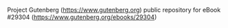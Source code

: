 Project Gutenberg (https://www.gutenberg.org) public repository for eBook #29304 (https://www.gutenberg.org/ebooks/29304)
